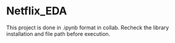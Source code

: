 # Netflix_EDA

This project is done in .ipynb format in collab. Recheck the library installation and file path before execution.
